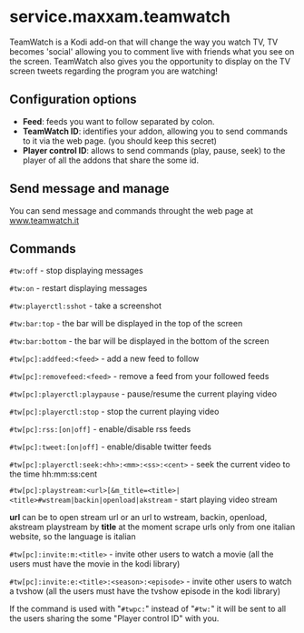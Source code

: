 service.maxxam.teamwatch
========================

TeamWatch is a Kodi add-on that will change the way you watch TV,
TV becomes 'social' allowing you to comment live with friends
what you see on the screen. TeamWatch also gives you the opportunity to
display on the TV screen tweets regarding the program you are watching!

Configuration options
---------------------

- **Feed**: feeds you want to follow separated by colon.
- **TeamWatch ID**: identifies your addon, allowing you to send commands to it via the web page. (you should keep this secret)
- **Player control ID**: allows to send commands (play, pause, seek) to the player of all the addons that share the some id.

Send message and manage
-----------------------

You can send message and commands throught the web page at www.teamwatch.it

Commands
--------

``#tw:off`` - stop displaying messages

``#tw:on`` - restart displaying messages

``#tw:playerctl:sshot`` - take a screenshot

``#tw:bar:top`` - the bar will be displayed in the top of the screen

``#tw:bar:bottom`` - the bar will be displayed in the bottom of the screen

``#tw[pc]:addfeed:<feed>`` - add a new feed to follow
  
``#tw[pc]:removefeed:<feed>`` - remove a feed from your followed feeds
  
``#tw[pc]:playerctl:playpause`` - pause/resume the current playing video

``#tw[pc]:playerctl:stop`` - stop the current playing video

``#tw[pc]:rss:[on|off]`` - enable/disable rss feeds

``#tw[pc]:tweet:[on|off]`` - enable/disable twitter feeds

``#tw[pc]:playerctl:seek:<hh>:<mm>:<ss>:<cent>`` - seek the current video to the time hh:mm:ss:cent
  
``#tw[pc]:playstream:<url>[&m_title=<title>|<title>#wstream|backin|openload|akstream`` - start playing video stream

**url** can be to open stream url or an url to wstream, backin, openload, akstream
playstream by **title** at the moment scrape urls only from one italian website, so the language is italian
  
``#tw[pc]:invite:m:<title>`` - invite other users to watch a movie (all the users must have the movie in the kodi library)
  
``#tw[pc]:invite:e:<title>:<season>:<episode>`` - invite other users to watch a tvshow (all the users must have the tvshow episode in the kodi library)


  
If the command is used with "``#twpc:``" instead of "``#tw:``" it will be sent to all the users sharing the some "Player control ID" with you.
